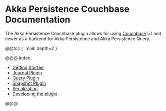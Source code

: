 # Akka Persistence Couchbase Documentation

The Akka Persistence Couchbase plugin allows for using [Couchbase](https://www.couchbase.com) 5.1 and newer as 
a backend for Akka Persistence and Akka Persistence Query.

@@toc { .main depth=2 }

@@@ index

* [Getting Started](getting-started.md)
* [Journal Plugin](journal.md)
* [Query Plugin](read-journal.md)
* [Snapshot Plugin](snapshots.md)
* [Serialization](serialization.md)
* [Developing the plugin](developing.md)

@@@

